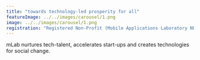 ```yaml
---
title: "towards technology-led prosperity for all"
featureImage: ../../images/carousel/1.png
image: ../../images/carousel/1.png
registration: "Registered Non-Profit (Mobile Applications Laboratory NPC) & Level 1 B-BBEE Skills & ESD Provider"
---
```


mLab nurtures tech-talent, accelerates start-ups and creates technologies for social change.